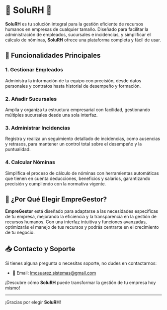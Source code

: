 # 🌟 SoluRH 🌟

**SoluRH** es tu solución integral para la gestión eficiente de recursos humanos en empresas de cualquier tamaño. Diseñado para facilitar la administración de empleados, sucursales e incidencias, y simplificar el cálculo de nóminas, **SoluRH** ofrece una plataforma completa y fácil de usar.

## 🚀 Funcionalidades Principales

### 1. **Gestionar Empleados**
Administra la información de tu equipo con precisión, desde datos personales y contratos hasta historial de desempeño y formación.

### 2. **Añadir Sucursales**
Amplía y organiza tu estructura empresarial con facilidad, gestionando múltiples sucursales desde una sola interfaz.

### 3. **Administrar Incidencias**
Registra y realiza un seguimiento detallado de incidencias, como ausencias y retrasos, para mantener un control total sobre el desempeño y la puntualidad.

### 4. **Calcular Nóminas**
Simplifica el proceso de cálculo de nóminas con herramientas automáticas que tienen en cuenta deducciones, beneficios y salarios, garantizando precisión y cumpliendo con la normativa vigente.

## 🎯 ¿Por Qué Elegir EmpreGestor?

**EmpreGestor** está diseñado para adaptarse a las necesidades específicas de tu empresa, mejorando la eficiencia y la transparencia en la gestión de recursos humanos. Con una interfaz intuitiva y funciones avanzadas, optimizarás el manejo de tus recursos y podrás centrarte en el crecimiento de tu negocio.

## 📥 Contacto y Soporte

Si tienes alguna pregunta o necesitas soporte, no dudes en contactarnos:

- 📧 Email: lmcsuarez.sistemas@gmail.com

¡Descubre cómo **SoluRH** puede transformar la gestión de tu empresa hoy mismo!

---

¡Gracias por elegir **SoluRH**!

